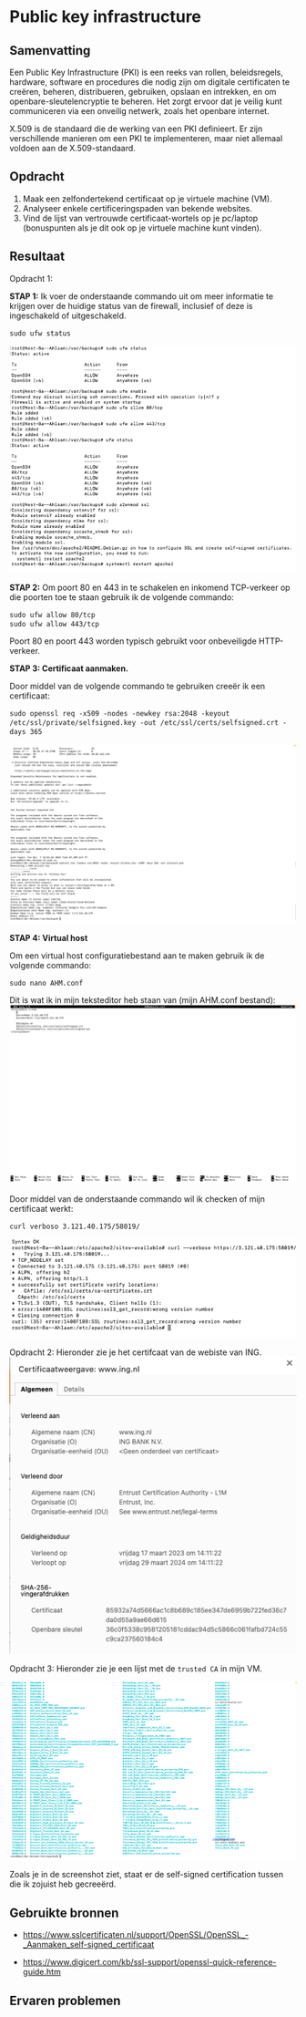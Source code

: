 # Public key infrastructure

## Samenvatting
Een Public Key Infrastructure (PKI) is een reeks van rollen, beleidsregels, hardware, software en procedures die nodig zijn om digitale certificaten te creëren, beheren, distribueren, gebruiken, opslaan en intrekken, en om openbare-sleutelencryptie te beheren. Het zorgt ervoor dat je veilig kunt communiceren via een onveilig netwerk, zoals het openbare internet.

X.509 is de standaard die de werking van een PKI definieert. Er zijn verschillende manieren om een PKI te implementeren, maar niet allemaal voldoen aan de X.509-standaard.

## Opdracht
1. Maak een zelfondertekend certificaat op je virtuele machine (VM).
2. Analyseer enkele certificeringspaden van bekende websites.
3. Vind de lijst van vertrouwde certificaat-wortels op je pc/laptop (bonuspunten als je dit ook op je virtuele machine kunt vinden).

## Resultaat
Opdracht 1:

**STAP 1:**  Ik voer de onderstaande commando uit om meer informatie te krijgen over de huidige status van de firewall, inclusief of deze is ingeschakeld of uitgeschakeld.

```
sudo ufw status
```
![PrnScr](../00_includes/03_Security/13_PKI_apache2.png)

**STAP 2:** Om poort 80 en 443 in te schakelen en inkomend TCP-verkeer op die poorten toe te staan gebruik ik de volgende commando: 
```
sudo ufw allow 80/tcp
sudo ufw allow 443/tcp
```
Poort 80 en poort 443 worden typisch gebruikt voor onbeveiligde HTTP-verkeer.

**STAP 3: Certificaat aanmaken.**

Door middel van de volgende commando te gebruiken creeër ik een certificaat:

```
sudo openssl req -x509 -nodes -newkey rsa:2048 -keyout /etc/ssl/private/selfsigned.key -out /etc/ssl/certs/selfsigned.crt -days 365
```
![PrnScr](../00_includes/03_Security/11_Certificaat_aanmaken.png)

**STAP 4: Virtual host**

Om een virtual host configuratiebestand aan te maken gebruik ik de volgende commando: 
```
sudo nano AHM.conf
```
Dit is wat ik in mijn teksteditor heb staan van (mijn AHM.conf bestand):
![PrnScr](../00_includes/03_Security/15_Virtual_host.png)

Door middel van de onderstaande commando wil ik checken of mijn certificaat werkt:


```
curl verboso 3.121.40.175/58019/
```

![PrnScr](../00_includes/03_Security/17_Conf_curlverboso.png)

Opdracht 2: Hieronder zie je het certifcaat van de webiste van ING.
![PrnScr](../00_includes/03_Security/19_ING_certificaat.png)


Opdracht 3: Hieronder zie je een lijst met de `trusted CA` in mijn VM. 

![PrnScr](../00_includes/03_Security/20_lijst_trusted_cert.png)

Zoals je in de screenshot ziet, staat er de self-signed certification tussen die ik zojuist heb gecreeërd.


## Gebruikte bronnen
- https://www.sslcertificaten.nl/support/OpenSSL/OpenSSL_-_Aanmaken_self-signed_certificaat

- https://www.digicert.com/kb/ssl-support/openssl-quick-reference-guide.htm

## Ervaren problemen
